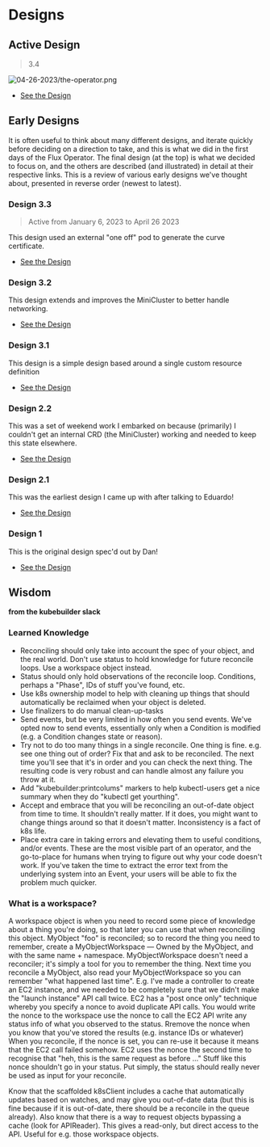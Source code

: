 # Designs

## Active Design

> 3.4

![04-26-2023/the-operator.png](04-26-2023/the-operator.png)

 - [See the Design](04-26-2023/index.md)

## Early Designs

It is often useful to think about many different designs, and iterate quickly before deciding on a direction
to take, and this is what we did in the first days of the Flux Operator. The final design (at the top)
is what we decided to focus on, and the others are described (and illustrated) in detail at their respective
links. This is a review of various early designs we've thought about, presented in reverse order (newest to latest).

### Design 3.3

> Active from January 6, 2023 to April 26 2023

This design used an external "one off" pod to generate the curve certificate.

 - [See the Design](01-06-2023/index.md)


### Design 3.2

This design extends and improves the MiniCluster to better handle networking.

 - [See the Design](09-16-2022/index.md)

### Design 3.1

This design is a simple design based around a single custom resource definition

 - [See the Design](09-07-2022/index.md)

### Design 2.2

This was a set of weekend work I embarked on because (primarily) I couldn't get an internal CRD (the MiniCluster) working
and needed to keep this state elsewhere.

 - [See the Design](09-05-2022/index.md)


### Design 2.1

This was the earliest design I came up with after talking to Eduardo!

 - [See the Design](09-01-2022/index.md)

### Design 1

This is the original design spec'd out by Dan!

 - [See the Design](08-31-2022/index.md)


## Wisdom

**from the kubebuilder slack**

### Learned Knowledge

- Reconciling should only take into account the spec of your object, and the real world.  Don't use status to hold knowledge for future reconcile loops.  Use a workspace object instead.
- Status should only hold observations of the reconcile loop.  Conditions, perhaps a "Phase", IDs of stuff you've found, etc.
- Use k8s ownership model to help with cleaning up things that should automatically be reclaimed when your object is deleted.
- Use finalizers to do manual clean-up-tasks
- Send events, but be very limited in how often you send events.  We've opted now to send events, essentially only when a Condition is modified (e.g. a Condition changes state or reason).
- Try not to do too many things in a single reconcile.  One thing is fine.  e.g. see one thing out of order?  Fix that and ask to be reconciled.  The next time you'll see that it's in order and you can check the next thing.  The resulting code is very robust and can handle almost any failure you throw at it.
- Add "kubebuilder:printcolums" markers to help kubectl-users get a nice summary when they do "kubectl get yourthing".
- Accept and embrace that you will be reconciling an out-of-date object from time to time.  It shouldn't really matter.  If it does, you might want to change things around so that it doesn't matter.  Inconsistency is a fact of k8s life.
- Place extra care in taking errors and elevating them to useful conditions, and/or events.  These are the most visible part of an operator, and the go-to-place for humans when trying to figure out why your code doesn't work.  If you've taken the time to extract the error text from the underlying system into an Event, your users will be able to fix the problem much quicker.

### What is a workspace?

A workspace object is when you need to record some piece of knowledge about a thing you're doing, so that later you can use that when reconciling this object. MyObject "foo" is reconciled; so to record the thing you need to remember, create a MyObjectWorkspace — Owned by the MyObject, and with the same name + namespace.  MyObjectWorkspace doesn't need a reconciler; it's simply a tool for you to remember the thing. Next time you reconcile a MyObject, also read your MyObjectWorkspace so you can remember "what happened last time". E.g. I've made a controller to create an EC2 instance, and we needed to be completely sure that we didn't make the "launch instance" API call twice.  EC2 has a "post once only" technique whereby you specify a nonce to avoid duplicate API calls.  You would write the nonce to the workspace use the nonce to call the EC2 API write any status info of what you observed to the status. Rremove the nonce when you know that you've stored the results (e.g. instance IDs or whatever) When you reconcile, if the nonce is set, you can re-use it because it means that the EC2 call failed somehow.  EC2 uses the nonce the second time to recognise that "heh, this is the same request as before ..." Stuff like this nonce shouldn't go in your status. Put simply, the status should really never be used as input for your reconcile.

Know that the scaffolded k8sClient includes a cache that automatically updates based on watches, and may give you out-of-date data (but this is fine because if it is out-of-date, there should be a reconcile in the queue already). Also know that there is a way to request objects bypassing a cache (look for APIReader).  This gives a read-only, but direct access to the API.  Useful for e.g. those workspace objects.
